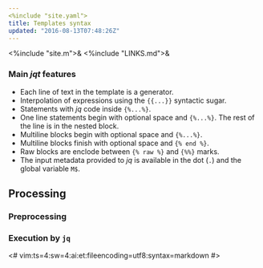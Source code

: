```yaml
---
<%include "site.yaml">
title: Templates syntax
updated: "2016-08-13T07:48:26Z"
---
```

<%include "site.m">&
<%include "LINKS.md">&

### Main _jqt_ features

* Each line of text in the template is a generator.
* Interpolation of expressions using the `{{...}}` syntactic sugar.
* Statements with _jq_ code inside `{%...%}`.
* One line statements begin with optional space and `{%...%}`. The rest of the
  line is in the nested block.
* Multiline blocks begin with optional space and `{%...%}`.
* Multiline blocks finish with optional space and `{% end %}`.
* Raw blocks are enclode between `{% raw %}` and `{%%}` marks.
* The input metadata provided to _jq_ is available in the dot (`.`) and the global variable `M$`.

## Processing

### Preprocessing

### Execution by `jq`

<#
vim:ts=4:sw=4:ai:et:fileencoding=utf8:syntax=markdown
#>
